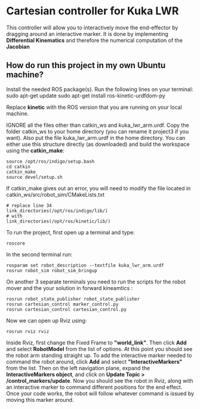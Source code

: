 # Cartesian controller for Kuka LWR
This controller will allow you to interactively move the end-effector by dragging around an interactive marker. It is done by implementing **Differential Kinematics** and therefore the numerical computation of the **Jacobian**

## How do run this project in my own Ubuntu machine?
Install the needed ROS package(s). Run the following lines on your terminal:
sudo apt-get update
sudo apt-get install ros-kinetic-urdfdom-py

Replace **kinetic** with the ROS version that you are running on your local machine.

IGNORE all the files other than catkin_ws and kuka_lwr_arm.urdf. Copy the folder catkin_ws to your home directory (you can rename it project3 if you want). Also put the file kuka_lwr_arm.urdf in the home directory.
You can either use this structure directly (as downloaded) and build the workspace using the **catkin_make**:
```
source /opt/ros/indigo/setup.bash
cd catkin
catkin_make
source devel/setup.sh 
```
If catkin_make gives out an error, you will need to modify the file located in catkin_ws/src/robot_sim/CMakeLists.txt
```
# replace line 34
link_directories(/opt/ros/indigo/lib/)
# with
link_directories(/opt/ros/kinetic/lib/)
```

To run the project, first open up a terminal and type:
```
roscore
```
 In the second terminal run:
```
rosparam set robot_description --textfile kuka_lwr_arm.urdf
rosrun robot_sim robot_sim_bringup
```

On another 3 separate terminals you need to run the scripts for the robot mover and the your solution in forward kineamtics :
```
rosrun robot_state_publisher robot_state_publisher
rosrun cartesian_control marker_control.py
rosrun cartesian_control cartesian_control.py
```

Now we can open up Rviz using:
```
rosrun rviz rviz
```
Inside Rviz, first change the Fixed Frame to **"world_link"**.
Then click **Add** and select **RobotModel** from the list of options. At this point you should see the robot arm standing straight up. 
To add the interactive marker needed to command the robot around, click **Add** and select **"InteractiveMarkers"** from the list. 
Then on the left navigation plane, expand the **InteractiveMarkers object**, and click on **Update Topic > /control_markers/update**.
Now you should see the robot in Rviz, along with an interactive marker to command different positions for the end effect. Once your code works, the robot will follow whatever command is issued by moving this marker around. 

